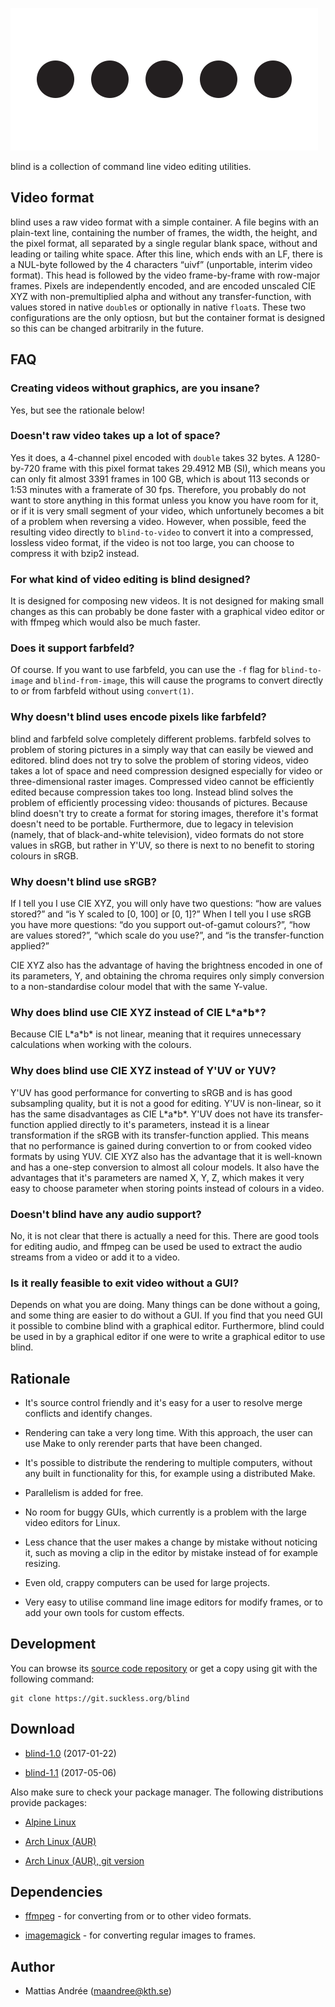 ![blind](blind.svg)

blind is a collection of command line video editing utilities.

Video format
------------

blind uses a raw video format with a simple container. A
file begins with an plain-text line, containing the
number of frames, the width, the height, and the pixel
format, all separated by a single regular blank space,
without and leading or tailing white space. After this
line, which ends with an LF, there is a NUL-byte
followed by the 4 characters “uivf” (unportable, interim
video format). This head is followed by the video
frame-by-frame with row-major frames. Pixels are
independently encoded, and are encoded unscaled CIE XYZ
with non-premultiplied alpha and without any
transfer-function, with values stored in native `double`s
or optionally in native `float`s. These two configurations
are the only optiosn, but but the container format is
designed so this can be changed arbitrarily in the future.

FAQ
---

### Creating videos without graphics, are you insane?

Yes, but see the rationale below!

### Doesn't raw video takes up a lot of space?

Yes it does, a 4-channel pixel encoded with `double`
takes 32 bytes. A 1280-by-720 frame with this pixel format
takes 29.4912 MB (SI), which means you can only fit almost
3391 frames in 100 GB, which is about 113 seconds or 1:53
minutes with a framerate of 30 fps. Therefore, you
probably do not want to store anything in this format
unless you know you have room for it, or if it is very
small segment of your video, which unfortunely becomes a
bit of a problem when reversing a video. However, when
possible, feed the resulting video directly to
`blind-to-video` to convert it into a compressed,
lossless video format, if the video is not too large, you
can choose to compress it with bzip2 instead.

### For what kind of video editing is blind designed?

It is designed for composing new videos. It is not
designed for making small changes as this can probably
be done faster with a graphical video editor or with
ffmpeg which would also be much faster.

### Does it support farbfeld?

Of course. If you want to use farbfeld, you can use
the `-f` flag for `blind-to-image` and `blind-from-image`,
this will cause the programs to convert directly to
or from farbfeld without using `convert(1)`.

### Why doesn't blind uses encode pixels like farbfeld?

blind and farbfeld solve completely different problems.
farbfeld solves to problem of storing pictures in a
simply way that can easily be viewed and editored.
blind does not try to solve the problem of storing
videos, video takes a lot of space and need compression
designed especially for video or three-dimensional
raster images. Compressed video cannot be efficiently
edited because compression takes too long. Instead
blind solves the problem of efficiently processing
video: thousands of pictures. Because blind doesn't
try to create a format for storing images, therefore
it's format doesn't need to be portable. Furthermore,
due to legacy in television (namely, that of
black-and-white television), video formats do not
store values in sRGB, but rather in Y'UV, so there
is next to no benefit to storing colours in sRGB.

### Why doesn't blind use sRGB?

If I tell you I use CIE XYZ, you will only have two
questions: “how are values stored?” and “is Y scaled
to [0, 100] or [0, 1]?” When I tell you I use sRGB
you have more questions: “do you support out-of-gamut
colours?”, “how are values stored?”, “which scale
do you use?”, and “is the transfer-function applied?”

CIE XYZ also has the advantage of having the brightness
encoded in one of its parameters, Y, and obtaining
the chroma requires only simply conversion to a
non-standardise colour model that with the same Y-value.

### Why does blind use CIE XYZ instead of CIE L\*a\*b\*?

Because CIE L\*a\*b\* is not linear, meaning that it
requires unnecessary calculations when working with
the colours.

### Why does blind use CIE XYZ instead of Y'UV or YUV?

Y'UV has good performance for converting to sRGB and
is has good subsampling quality, but it is not a good
for editing. Y'UV is non-linear, so it has the same
disadvantages as CIE L\*a\*b\*. Y'UV does not have its
transfer-function applied directly to it's parameters,
instead it is a linear transformation if the sRGB with
its transfer-function applied. This means that no
performance is gained during convertion to or from
cooked video formats by using YUV. CIE XYZ also has
the advantage that it is well-known and has a one-step
conversion to almost all colour models. It also have the
advantages that it's parameters are named X, Y, Z, which
makes it very easy to choose parameter when storing
points instead of colours in a video.

### Doesn't blind have any audio support?

No, it is not clear that there is actually a need for
this. There are good tools for editing audio, and
ffmpeg can be used be used to extract the audio streams
from a video or add it to a video.

### Is it really feasible to exit video without a GUI?

Depends on what you are doing. Many things can be done
without a going, and some thing are easier to do without
a GUI. If you find that you need GUI it possible to
combine blind with a graphical editor. Furthermore,
blind could be used in by a graphical editor if one
were to write a graphical editor to use blind.

Rationale
---------

* It's source control friendly and it's easy for a user to
  resolve merge conflicts and identify changes.

* Rendering can take a very long time. With this approach,
  the user can use Make to only rerender parts that have
  been changed.

* It's possible to distribute the rendering to multiple
  computers, without any built in functionality for this,
  for example using a distributed Make.

* Parallelism is added for free.

* No room for buggy GUIs, which currently is a problem with
  the large video editors for Linux.

* Less chance that the user makes a change by mistake
  without noticing it, such as moving a clip in the editor
  by mistake instead of for example resizing.

* Even old, crappy computers can be used for large projects.

* Very easy to utilise command line image editors for modify
  frames, or to add your own tools for custom effects.

Development
-----------

You can browse its [source code repository](//git.suckless.org/blind)
or get a copy using git with the following command:

	git clone https://git.suckless.org/blind

Download
--------

* [blind-1.0](//dl.suckless.org/tools/blind-1.0.tar.gz) (2017-01-22)

* [blind-1.1](//dl.suckless.org/tools/blind-1.1.tar.gz) (2017-05-06)

Also make sure to check your package manager. The following distributions provide packages:

* [Alpine Linux](https://pkgs.alpinelinux.org/package/edge/testing/x86_64/blind)

* [Arch Linux (AUR)](https://aur.archlinux.org/packages/blind/)

* [Arch Linux (AUR), git version](https://aur.archlinux.org/packages/blind-git/)

Dependencies
------------

* [ffmpeg](https://www.ffmpeg.org/) - for converting from or to other video formats.

* [imagemagick](https://www.imagemagick.org/) - for converting regular images to frames.

Author
------

* Mattias Andrée (maandree@kth.se)
